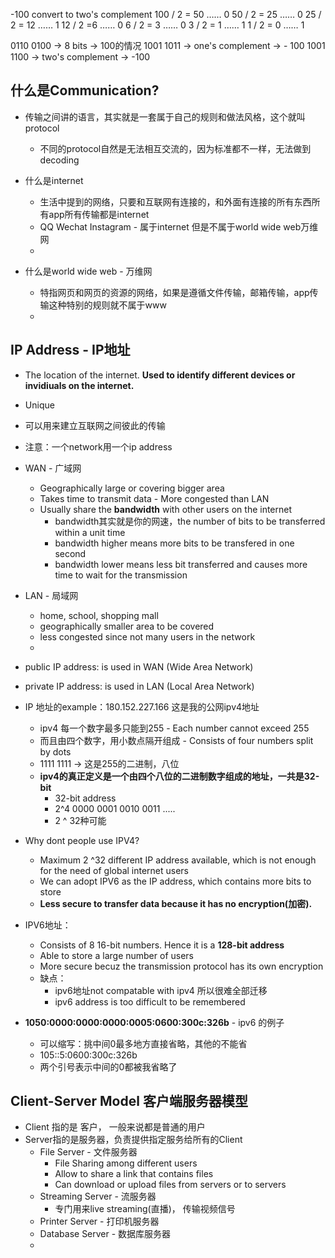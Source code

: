 -100 convert to two's complement
100 / 2 = 50 …… 0
50 / 2 = 25 …… 0
25 / 2 = 12 …… 1
12 / 2 =6 …… 0
6 / 2 = 3 …… 0
3 / 2 = 1 …… 1
1 / 2 = 0 …… 1

0110 0100 -> 8 bits -> 100的情况
1001 1011 -> one's complement -> - 100
1001 1100 -> two's complement -> -100

## 什么是Communication?
- 传输之间讲的语言，其实就是一套属于自己的规则和做法风格，这个就叫protocol
	- 不同的protocol自然是无法相互交流的，因为标准都不一样，无法做到decoding


- 什么是internet
	- 生活中提到的网络，只要和互联网有连接的，和外面有连接的所有东西所有app所有传输都是internet
	- QQ Wechat Instagram - 属于internet 但是不属于world wide web万维网
	- 
- 什么是world wide web - 万维网
	- 特指网页和网页的资源的网络，如果是遵循文件传输，邮箱传输，app传输这种特别的规则就不属于www
	- 
## IP Address - IP地址
- The location of the internet. **Used to identify different devices or invidiuals on the internet.**
- Unique
- 可以用来建立互联网之间彼此的传输
- 注意：一个network用一个ip address

- WAN - 广域网
	- Geographically large or covering bigger area
	- Takes time to transmit data - More congested than LAN
	- Usually share the **bandwidth** with other users on the internet
		- bandwidth其实就是你的网速，the number of bits to be transferred within a unit time
		- bandwidth higher means more bits to be transfered in one second
		- bandwidth lower means less bit transferred and causes more time to wait for the transmission
- LAN - 局域网
	- home, school, shopping mall
	- geographically smaller area to be covered
	- less congested since not many users in the network
	- 
- public IP address: is used in WAN (Wide Area Network)
- private IP address: is used in LAN (Local Area Network)

- IP 地址的example：180.152.227.166   这是我的公网ipv4地址
	- ipv4 每一个数字最多只能到255 - Each number cannot exceed 255
	- 而且由四个数字，用小数点隔开组成 - Consists of four numbers split by dots
	- 1111 1111 -> 这是255的二进制，八位
	- **ipv4的真正定义是一个由四个八位的二进制数字组成的地址，一共是32-bit**
		- 32-bit address
		- 2^4  0000 0001 0010 0011 .....
		- 2 ^ 32种可能
- Why dont people use IPV4?
	- Maximum 2 ^32 different IP address available, which is not enough for the need of global internet users
	- We can adopt IPV6 as the IP address, which contains more bits to store
	- **Less secure to transfer data because it has no encryption(加密).**
- IPV6地址：
	- Consists of 8  16-bit numbers. Hence it is a **128-bit address**
	- Able to store a large number of users
	- More secure becuz the transmission protocol has its own encryption
	- 缺点：
		- ipv6地址not compatable with ipv4 所以很难全部迁移
		- ipv6 address is too difficult to be remembered
- **1050:0000:0000:0000:0005:0600:300c:326b** - ipv6 的例子
	- 可以缩写：挑中间0最多地方直接省略，其他的不能省
	- 105::5:0600:300c:326b
	- 两个引号表示中间的0都被我省略了


## Client-Server Model   客户端服务器模型
- Client 指的是 客户， 一般来说都是普通的用户
- Server指的是服务器，负责提供指定服务给所有的Client
	- File Server - 文件服务器
		- File Sharing among different users
		- Allow to share a link that contains files
		- Can download or upload files from servers or to servers
	 - Streaming Server - 流服务器
		 - 专门用来live streaming(直播)， 传输视频信号
	- Printer Server -  打印机服务器
	- Database Server - 数据库服务器
	- 
